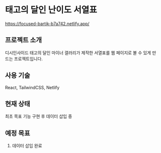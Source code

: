 # 태고의 달인 난이도 서열표
https://focused-bartik-b7a742.netlify.app/

## 프로젝트 소개
디시인사이드 태고의 달인 마이너 갤러리가 제작한 서열표를 웹 페이지로 볼 수 있게 만드는 프로젝트입니다.

## 사용 기술
React, TailwindCSS, Netlify

## 현재 상태
최초 목표 기능 구현 후 데이터 삽입 중

## 예정 목표
1. 데이터 삽입 완료
